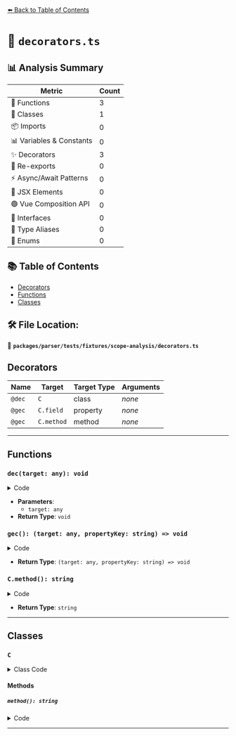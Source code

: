[⬅️ Back to Table of Contents](../../../../../index.md)

# 📄 `decorators.ts`

## 📊 Analysis Summary

| Metric | Count |
|--------|-------|
| 🔧 Functions | 3 |
| 🧱 Classes | 1 |
| 📦 Imports | 0 |
| 📊 Variables & Constants | 0 |
| ✨ Decorators | 3 |
| 🔄 Re-exports | 0 |
| ⚡ Async/Await Patterns | 0 |
| 💠 JSX Elements | 0 |
| 🟢 Vue Composition API | 0 |
| 📐 Interfaces | 0 |
| 📑 Type Aliases | 0 |
| 🎯 Enums | 0 |

## 📚 Table of Contents

- [Decorators](#decorators)
- [Functions](#functions)
- [Classes](#classes)

## 🛠️ File Location:
📂 **`packages/parser/tests/fixtures/scope-analysis/decorators.ts`**

## Decorators

| Name | Target | Target Type | Arguments |
|------|--------|-------------|----------|
| `@dec` | `C` | class | *none* |
| `@gec` | `C.field` | property | *none* |
| `@gec` | `C.method` | method | *none* |


---

## Functions

### `dec(target: any): void`

<details><summary>Code</summary>

```ts
function dec(target: any) {}
```
</details>

- **Parameters**:
  - `target: any`
- **Return Type**: `void`
### `gec(): (target: any, propertyKey: string) => void`

<details><summary>Code</summary>

```ts
function gec() {
  return (target: any, propertyKey: string) => {};
}
```
</details>

- **Return Type**: `(target: any, propertyKey: string) => void`
### `C.method(): string`

<details><summary>Code</summary>

```ts
@gec() method(): string {
    return '';
  }
```
</details>

- **Return Type**: `string`

---

## Classes

### `C`

<details><summary>Class Code</summary>

```ts
@dec
class C {
  @gec() field: string;
  @gec() method(): string {
    return '';
  }
}
```
</details>

#### Methods

##### `method(): string`

<details><summary>Code</summary>

```ts
@gec() method(): string {
    return '';
  }
```
</details>


---